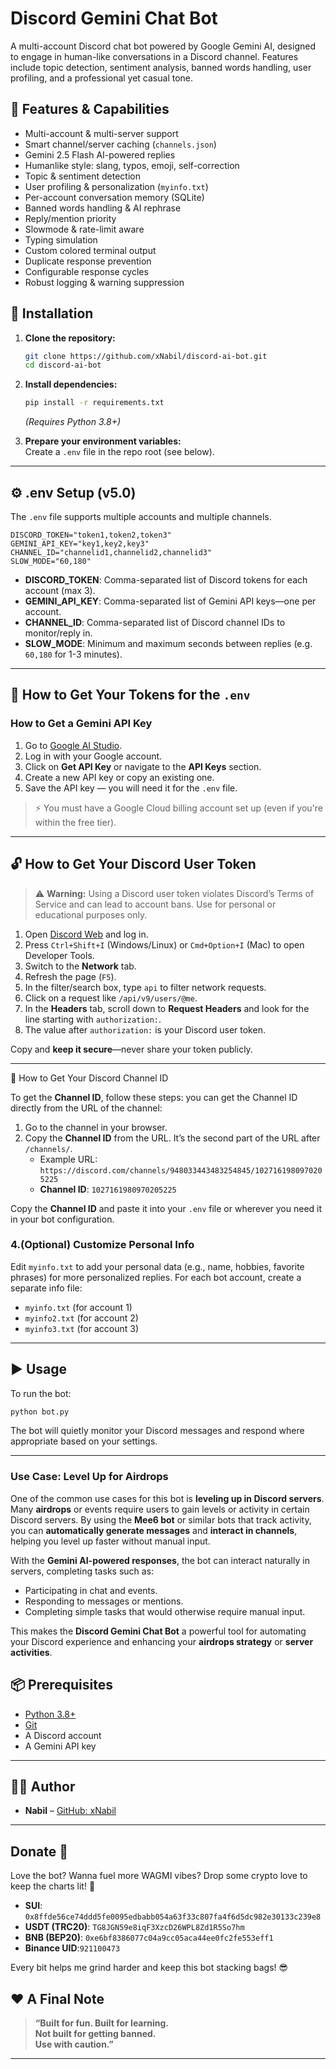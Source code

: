 

# Discord Gemini Chat Bot

A multi-account Discord chat bot powered by Google Gemini AI, designed to engage in human-like conversations in a Discord channel. Features include topic detection, sentiment analysis, banned words handling, user profiling, and a professional yet casual tone.

## 🚀 Features & Capabilities
- Multi-account & multi-server support  
- Smart channel/server caching (`channels.json`)  
- Gemini 2.5 Flash AI-powered replies  
- Humanlike style: slang, typos, emoji, self-correction  
- Topic & sentiment detection  
- User profiling & personalization (`myinfo.txt`)  
- Per-account conversation memory (SQLite)  
- Banned words handling & AI rephrase  
- Reply/mention priority  
- Slowmode & rate-limit aware  
- Typing simulation  
- Custom colored terminal output  
- Duplicate response prevention  
- Configurable response cycles  
- Robust logging & warning suppression  


## 🧰 Installation

1. **Clone the repository:**
   ```bash
   git clone https://github.com/xNabil/discord-ai-bot.git
   cd discord-ai-bot
   ```

2. **Install dependencies:**
   ```bash
   pip install -r requirements.txt
   ```
   *(Requires Python 3.8+)*

3. **Prepare your environment variables:**  
   Create a `.env` file in the repo root (see below).

---

## ⚙️ .env Setup (v5.0)

The `.env` file supports multiple accounts and multiple channels.

```
DISCORD_TOKEN="token1,token2,token3"
GEMINI_API_KEY="key1,key2,key3"
CHANNEL_ID="channelid1,channelid2,channelid3"
SLOW_MODE="60,180"
```

- **DISCORD_TOKEN**: Comma-separated list of Discord tokens for each account (max 3).
- **GEMINI_API_KEY**: Comma-separated list of Gemini API keys—one per account.
- **CHANNEL_ID**: Comma-separated list of Discord channel IDs to monitor/reply in.
- **SLOW_MODE**: Minimum and maximum seconds between replies (e.g. `60,180` for 1-3 minutes).

---
## 🔑 How to Get Your Tokens for the `.env`

### How to Get a Gemini API Key
1. Go to [Google AI Studio](https://aistudio.google.com/).
2. Log in with your Google account.
3. Click on **Get API Key** or navigate to the **API Keys** section.
4. Create a new API key or copy an existing one.
5. Save the API key — you will need it for the `.env` file.

> ⚡ You must have a Google Cloud billing account set up (even if you're within the free tier).

---

## 🔓 How to Get Your Discord User Token

> ⚠️ **Warning:** Using a Discord user token violates Discord’s Terms of Service and can lead to account bans. Use for personal or educational purposes only.

1. Open [Discord Web](https://discord.com/channels/@me) and log in.
2. Press `Ctrl+Shift+I` (Windows/Linux) or `Cmd+Option+I` (Mac) to open Developer Tools.
3. Switch to the **Network** tab.
4. Refresh the page (`F5`).
5. In the filter/search box, type `api` to filter network requests.
6. Click on a request like `/api/v9/users/@me`.
7. In the **Headers** tab, scroll down to **Request Headers** and look for the line starting with `authorization:`.
8. The value after `authorization:` is your Discord user token.

Copy and **keep it secure**—never share your token publicly. 

---
 🔑 How to Get Your Discord Channel ID

To get the **Channel ID**, follow these steps:
you can get the Channel ID directly from the URL of the channel:

1. Go to the channel in your browser.
2. Copy the **Channel ID** from the URL. It’s the second part of the URL after `/channels/`.
   - Example URL: `https://discord.com/channels/948033443483254845/1027161980970205225`
   - **Channel ID**: `1027161980970205225`

Copy the **Channel ID** and paste it into your `.env` file or wherever you need it in your bot configuration.


### **4.(Optional) Customize Personal Info**
   Edit `myinfo.txt` to add your personal data (e.g., name, hobbies, favorite phrases) for more personalized replies.
   For each bot account, create a separate info file:
- `myinfo.txt` (for account 1)
- `myinfo2.txt` (for account 2)
- `myinfo3.txt` (for account 3)


---

## ▶️ Usage

To run the bot:
```bash
python bot.py
```

The bot will quietly monitor your Discord messages and respond where appropriate based on your settings.

---


### Use Case: Level Up for Airdrops
One of the common use cases for this bot is **leveling up in Discord servers**. Many **airdrops** or events require users to gain levels or activity in certain Discord servers. By using the **Mee6 bot** or similar bots that track activity, you can **automatically generate messages** and **interact in channels**, helping you level up faster without manual input.

With the **Gemini AI-powered responses**, the bot can interact naturally in servers, completing tasks such as:
- Participating in chat and events.
- Responding to messages or mentions.
- Completing simple tasks that would otherwise require manual input.

This makes the **Discord Gemini Chat Bot** a powerful tool for automating your Discord experience and enhancing your **airdrops strategy** or **server activities**.


## 📦 Prerequisites
- [Python 3.8+](https://www.python.org/downloads/)
- [Git](https://git-scm.com/downloads)
- A Discord account
- A Gemini API key

---
## 👨‍💻 Author

- **Nabil** – [GitHub: xNabil](https://github.com/xNabil)

---

## Donate 💸
Love the bot? Wanna fuel more WAGMI vibes? Drop some crypto love to keep the charts lit! 🙌
- **SUI**: `0x8ffde56ce74ddd5fe0095edbabb054a63f33c807fa4f6d5dc982e30133c239e8`
- **USDT (TRC20)**: `TG8JGN59e8iqF3XzcD26WPL8Zd1R5So7hm`
- **BNB (BEP20)**: `0xe6bf8386077c04a9cc05aca44ee0fc2fe553eff1`
- **Binance UID**:`921100473`

Every bit helps me grind harder and keep this bot stacking bags! 😎

## ❤️ A Final Note

> **“Built for fun. Built for learning.  
> Not built for getting banned.  
> Use with caution.”**

---
